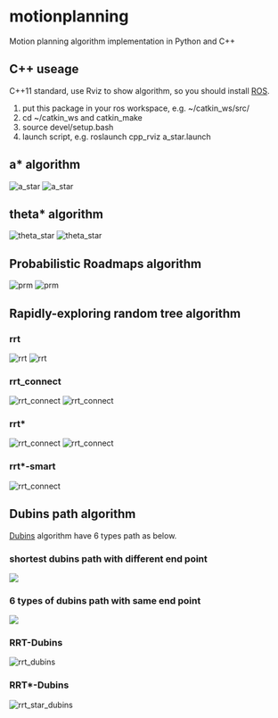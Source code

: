 # motionplanning
Motion planning algorithm implementation in Python and C++

## C++ useage

C++11 standard, use Rviz to show algorithm, so you should install [ROS](https://www.ros.org/).

1. put this package in your ros workspace, e.g. ~/catkin_ws/src/
2. cd ~/catkin_ws and catkin_make
3. source devel/setup.bash
4. launch script, e.g. roslaunch cpp_rviz a_star.launch

## a* algorithm
![a_star](https://github.com/dawnjeanh/image_resource/raw/master/gif/a_star.gif)
![a_star](https://github.com/dawnjeanh/image_resource/raw/master/gif/a_star_rviz.gif)

## theta* algorithm
![theta_star](https://github.com/dawnjeanh/image_resource/raw/master/gif/theta_star.gif)
![theta_star](https://github.com/dawnjeanh/image_resource/raw/master/gif/theta_star_rviz.gif)

## Probabilistic Roadmaps algorithm
![prm](https://github.com/dawnjeanh/image_resource/raw/master/gif/prm.gif)
![prm](https://github.com/dawnjeanh/image_resource/raw/master/gif/prm_rviz.gif)

## Rapidly-exploring random tree algorithm

### rrt
![rrt](https://github.com/dawnjeanh/image_resource/raw/master/gif/rrt.gif)
![rrt](https://github.com/dawnjeanh/image_resource/raw/master/gif/rrt_rviz.gif)

### rrt_connect
![rrt_connect](https://github.com/dawnjeanh/image_resource/raw/master/gif/rrt_connect.gif)
![rrt_connect](https://github.com/dawnjeanh/image_resource/raw/master/gif/rrt_connect_rviz.gif)

### rrt*
![rrt_connect](https://github.com/dawnjeanh/image_resource/raw/master/gif/rrt_star.gif)
![rrt_connect](https://github.com/dawnjeanh/image_resource/raw/master/gif/rrt_star_rviz.gif)

### rrt*-smart
![rrt_connect](https://github.com/dawnjeanh/image_resource/raw/master/gif/rrt_star_smart.gif)

## Dubins path algorithm
[Dubins](https://github.com/dawnjeanh/motionplanning/tree/master/doc/Dubins_path.md) algorithm have 6 types path as below.
### shortest dubins path with different end point
![](https://github.com/dawnjeanh/image_resource/raw/master/png/Dubins_1.png)
### 6 types of dubins path with same end point
![](https://github.com/dawnjeanh/image_resource/raw/master/png/Dubins_2.png)
### RRT-Dubins
![rrt_dubins](https://github.com/dawnjeanh/image_resource/raw/master/gif/rrt_dubins.gif)
### RRT*-Dubins
![rrt_star_dubins](https://github.com/dawnjeanh/image_resource/raw/master/gif/rrt_star_dubins.gif)